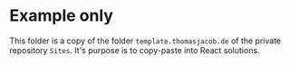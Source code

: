 # Example only

This folder is a copy of the folder `template.thomasjacob.de` of the private repository `Sites`.
It's purpose is to copy-paste into React solutions.
